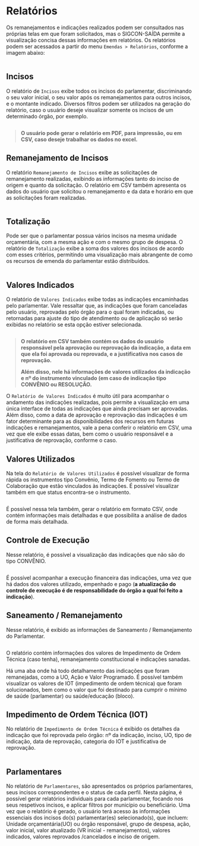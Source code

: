# Relatórios

Os remanejamentos e indicações realizados podem ser consultados nas próprias telas em que foram solicitados, mas o SIGCON-SAÍDA permite a visualização concisa dessas informações em relatórios. Os relatórios podem ser acessados a partir do menu `Emendas > Relatórios`, conforme a imagem abaixo:

<figure><img src="../../.gitbook/assets/image (5).png" alt=""><figcaption></figcaption></figure>

## **Incisos**

O relatório de `Incisos` exibe todos os incisos do parlamentar, discriminando o seu valor inicial, o seu valor após os remanejamentos para outros incisos, e o montante indicado. Diversos filtros podem ser utilizados na geração do relatório, caso o usuário deseje visualizar somente os incisos de um determinado órgão, por exemplo.

<figure><img src="../../.gitbook/assets/image.png" alt=""><figcaption></figcaption></figure>

> **O usuário pode gerar o relatório em PDF, para impressão, ou em CSV, caso deseje trabalhar os dados no excel.**

## **Remanejamento de Incisos**

O relatório `Remanejamento de Incisos` exibe as solicitações de remanejamento realizadas, exibindo as informações tanto do inciso de origem e quanto da solicitação. O relatório em CSV também apresenta os dados do usuário que solicitou o remanejamento e da data e horário em que as solicitações foram realizadas.

<figure><img src="../../.gitbook/assets/image (1).png" alt=""><figcaption></figcaption></figure>

## **Totalização**

Pode ser que o parlamentar possua vários incisos na mesma unidade orçamentária, com a mesma ação e com o mesmo grupo de despesa. O relatório de `Totalização` exibe a soma dos valores dos incisos de acordo com esses critérios, permitindo uma visualização mais abrangente de como os recursos de emenda do parlamentar estão distribuídos.

<figure><img src="../../.gitbook/assets/image (2).png" alt=""><figcaption></figcaption></figure>

## **Valores Indicados**

O relatório de `Valores Indicados` exibe todas as indicações encaminhadas pelo parlamentar. Vale ressaltar que, as indicações que foram canceladas pelo usuário, reprovadas pelo órgão para o qual foram indicadas, ou retornadas para ajuste do tipo de atendimento ou de aplicação só serão exibidas no relatório se esta opção estiver selecionada.

<figure><img src="../../.gitbook/assets/image (3).png" alt=""><figcaption></figcaption></figure>

> **O relatório em CSV também contém os dados do usuário responsável pela aprovação ou reprovação da indicação, a data em que ela foi aprovada ou reprovada, e a justificativa nos casos de reprovação.**
>
> **Além disso, nele há informações de valores utilizados da indicação e nº do instrumento vinculado (em caso de indicação tipo CONVÊNIO ou RESOLUÇÃO.**

O `Relatório de Valores Indicados` é muito útil para acompanhar o andamento das indicações realizadas, pois permite a visualização em uma única interface de todas as indicações que ainda precisam ser aprovadas. Além disso, como a data de aprovação e reprovação das indicações é um fator determinante para as disponibilidades dos recursos em futuras indicações e remanejamentos, vale a pena conferir o relatório em CSV, uma vez que ele exibe essas datas, bem como o usuário responsável e a justificativa de reprovação, conforme o caso.

## Valores Utilizados

Na tela do `Relatório de Valores Utilizados` é possível visualizar de forma rápida os instrumentos tipo Convênio, Termo de Fomento ou Termo de Colaboração que estão vinculados às indicações. É possível visualizar também em que status encontra-se o instrumento.

<figure><img src="../../.gitbook/assets/image (4).png" alt=""><figcaption></figcaption></figure>

É possível nessa tela também, gerar o relatório em formato CSV, onde contém informações mais detalhadas e que  possibilita a análise de dados de forma mais detalhada.

## Controle de Execução

Nesse relatório, é possível a visualização das indicações que não são do tipo CONVÊNIO.&#x20;

<figure><img src="../../.gitbook/assets/image (7).png" alt=""><figcaption></figcaption></figure>

É possível acompanhar a execução financeira das indicações, uma vez que há dados dos valores utilizado, empenhado e pago (**a atualização do controle de execução é de responsabilidade do órgão a qual foi feito a indicação**).

## Saneamento / Remanejamento

Nesse relatório, é exibido as informações de Saneamento / Remanejamento do Parlamentar.&#x20;

<figure><img src="../../.gitbook/assets/image (9).png" alt=""><figcaption></figcaption></figure>

O relatório contém informações dos valores de Impedimento de Ordem Técnica (caso tenha), remanejamento constitucional e indicações sanadas.

Há uma aba onde há todo detalhamento das indicações que foram remanejadas, como a UO, Ação e Valor Programado. É possível também visualizar os valores de IOT (impedimento de ordem técnica) que foram solucionados, bem como o valor que foi destinado para cumprir o mínimo de saúde (parlamentar) ou saúde/educação (bloco).

## Impedimento de Ordem Técnica (IOT)

No relatório de `Impedimento de Ordem Técnica` é exibido os detalhes da indicação que foi reprovada pelo órgão: nº da indicação, inciso, UO, tipo de indicação, data de reprovação, categoria do IOT e justificativa de reprovação.

<figure><img src="../../.gitbook/assets/image (10).png" alt=""><figcaption></figcaption></figure>

## Parlamentares

No relatório de `Parlamentares`, são apresentados os próprios parlamentares, seus incisos correspondentes e o status de cada perfil. Nesta página, é possível gerar relatórios individuais para cada parlamentar, focando nos seus respetivos incisos, e aplicar filtros por município ou beneficiário. Uma vez que o relatório é gerado, o usuário terá acesso às informações essenciais dos incisos do(s) parlamentar(es) selecionado(s), que incluem: Unidade orçamentária(UO) ou órgão responsável, grupo de despesa, ação, valor inicial, valor atualizado (VR inicial - remanejamentos), valores indicados, valores reprovados /cancelados e inciso de origem.

<figure><img src="../../.gitbook/assets/image (11).png" alt=""><figcaption></figcaption></figure>


